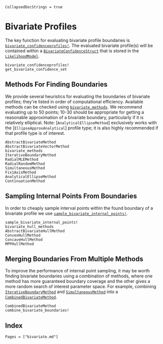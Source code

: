 ```@meta
CollapsedDocStrings = true
```
# Bivariate Profiles

The key function for evaluating bivariate profile boundaries is [`bivariate_confidenceprofiles!`](@ref). The evaluated bivariate profile(s) will be contained within a [`BivariateConfidenceStruct`](@ref) that is stored in the [`LikelihoodModel`](@ref).

```@docs
bivariate_confidenceprofiles!
get_bivariate_confidence_set
```

## Methods For Finding Boundaries

We provide several heuristics for evaluating the boundaries of bivariate profiles; they're listed in order of computational efficiency. Available methods can be checked using [`bivariate_methods`](@ref). We recommend evaluating up to 50 points; 10-30 should be appropriate for getting a reasonable approximation of a bivariate boundary, particularly if it is relatively elliptical. Note: [`AnalyticalEllipseMethod`] exclusively works with the [`EllipseApproxAnalytical`] profile type; it is also highly recommended if that profile type is of interest.

```@docs
AbstractBivariateMethod
AbstractBivariateVectorMethod
bivariate_methods
IterativeBoundaryMethod
RadialMLEMethod
RadialRandomMethod
SimultaneousMethod
Fix1AxisMethod
AnalyticalEllipseMethod
ContinuationMethod
```

## Sampling Internal Points From Boundaries

In order to cheaply sample interval points within the found boundary of a bivariate profile we use [`sample_bivariate_internal_points!`](@ref).

```@docs
sample_bivariate_internal_points!
bivariate_hull_methods
AbstractBivariateHullMethod
ConvexHullMethod
ConcaveHullMethod
MPPHullMethod
```

## Merging Boundaries From Multiple Methods

To improve the performance of internal point sampling, it may be worth finding bivariate boundaries using a combination of methods, where one method has more guaranteed boundary coverage and the other gives a more random search of interest parameter space. For example, combining [`IterativeBoundaryMethod`](@ref) and [`SimultaneousMethod`](@ref) into a [`CombinedBivariateMethod`](@ref). 

```@docs
CombinedBivariateMethod
combine_bivariate_boundaries!
```

## Index

```@index
Pages = ["bivariate.md"]
```